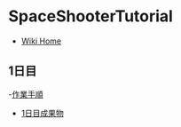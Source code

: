 # SpaceShooterTutorial
- [Wiki Home](https://github.com/tanakaedu/SpaceShooterTutorial/wiki)

## 1日目
-[作業手順](https://github.com/tanakaedu/SpaceShooterTutorial/wiki/%E6%89%8B%E9%A0%861-1:%E3%82%B2%E3%83%BC%E3%83%A0%E3%81%AE%E3%82%BB%E3%83%83%E3%83%88%E3%82%A2%E3%83%83%E3%83%97%E3%80%81%E3%83%97%E3%83%AC%E3%82%A4%E3%83%A4%E3%83%BC%E3%81%A8%E3%82%AB%E3%83%A1%E3%83%A9:Game-setup,-Player-and-Camera(1%E6%97%A5%E7%9B%AE))
- [1日目成果物](http://edu.amdv.net/dat15/proj1/SpaceShooter.zip)

